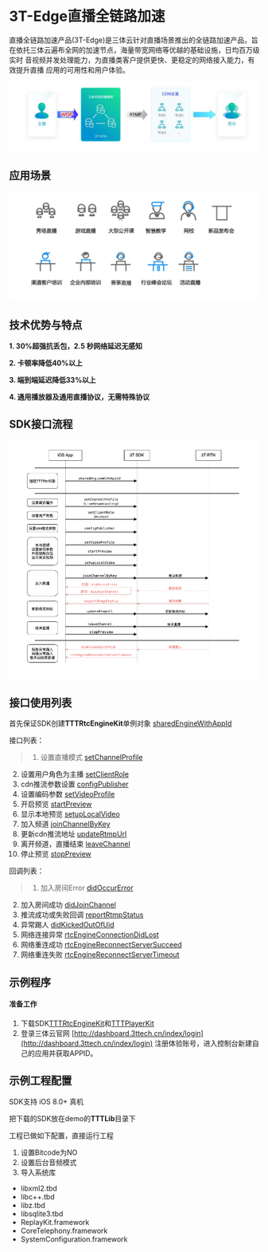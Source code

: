 # 3T-Edge直播全链路加速
直播全链路加速产品(3T-Edge)是三体云针对直播场景推出的全链路加速产品，旨在依托三体云遍布全网的加速节点，海量带宽网络等优越的基础设施，日均百万级实时 音视频并发处理能力，为直播类客户提供更快、更稳定的网络接入能力，有效提升直播 应用的可用性和用户体验。

![](case.png)

## 应用场景

![](sence.png)

## 技术优势与特点

**1. 30%超强抗丢包，2.5 秒网络延迟无感知**

**2. 卡顿率降低40%以上**

**3. 端到端延迟降低33%以上**

**4. 通用播放器及通用直播协议，无需特殊协议**

## SDK接口流程

![](up.png)

## 接口使用列表

首先保证SDK创建**TTTRtcEngineKit**单例对象 [sharedEngineWithAppId](http://doc3.3ttech.cn/live/client-api/ios/methods.html#sharedEngineWithAppId)

接口列表：

> 1. 设置直播模式 [setChannelProfile](http://doc3.3ttech.cn/live/client-api/ios/methods.html#setChannelProfile)
2. 设置用户角色为主播 [setClientRole](http://doc3.3ttech.cn/live/client-api/ios/methods.html#setClientRole)
3. cdn推流参数设置 [configPublisher](http://doc3.3ttech.cn/live/client-api/ios/methods.html#configPublisher)
4. 设置编码参数 [setVideoProfile](http://doc3.3ttech.cn/live/client-api/ios/methods.html#setVideoProfile1)
5. 开启预览 [startPreview](http://doc3.3ttech.cn/live/client-api/ios/methods.html#startPreview)
6. 显示本地预览 [setupLocalVideo](http://doc3.3ttech.cn/live/client-api/ios/methods.html#setupLocalVideo)
7. 加入频道 [joinChannelByKey](http://doc3.3ttech.cn/live/client-api/ios/methods.html#joinChannelByKey)
8. 更新cdn推流地址 [updateRtmpUrl](http://doc3.3ttech.cn/live/client-api/ios/methods.html#updateRtmpUrl)
9. 离开频道，直播结束 [leaveChannel](http://doc3.3ttech.cn/live/client-api/ios/methods.html#leaveChannel)
10. 停止预览 [stopPreview](http://doc3.3ttech.cn/live/client-api/ios/methods.html#stopPreview)

回调列表：

> 1. 加入房间Error [didOccurError](http://doc3.3ttech.cn/live/client-api/ios/callbacks.html#didOccurError)
2. 加入房间成功 [didJoinChannel](http://doc3.3ttech.cn/live/client-api/ios/callbacks.html#didJoinChannel)
3. 推流成功或失败回调 [reportRtmpStatus](http://doc3.3ttech.cn/live/client-api/ios/callbacks.html#reportRtmpStatus)
4. 异常踢人 [didKickedOutOfUid](http://doc3.3ttech.cn/live/client-api/ios/callbacks.html#didKickedOutOfUid)
5. 网络连接异常 [rtcEngineConnectionDidLost](http://doc3.3ttech.cn/live/client-api/ios/callbacks.html#rtcEngineConnectionDidLost)
6. 网络重连成功 [rtcEngineReconnectServerSucceed](http://doc3.3ttech.cn/live/client-api/ios/callbacks.html#rtcEngineReconnectServerSucceed)
7. 网络重连失败 [rtcEngineReconnectServerTimeout](http://doc3.3ttech.cn/live/client-api/ios/callbacks.html#rtcEngineReconnectServerTimeout)

## 示例程序

#### 准备工作
1. 下载SDK[TTTRtcEngineKit](https://github.com/santiyun/iOS-LiveSDK)和[TTTPlayerKit](https://github.com/santiyun/TTTPlayerKit_iOS)
2. 登录三体云官网 [http://dashboard.3ttech.cn/index/login](http://dashboard.3ttech.cn/index/login) 注册体验账号，进入控制台新建自己的应用并获取APPID。

## 示例工程配置

SDK支持 iOS 8.0+ 真机

把下载的SDK放在demo的**TTTLib**目录下

工程已做如下配置，直接运行工程

1. 设置Bitcode为NO
2. 设置后台音频模式
3. 导入系统库

 * libxml2.tbd
 * libc++.tbd
 * libz.tbd
 * libsqlite3.tbd
 * ReplayKit.framework
 * CoreTelephony.framework
 * SystemConfiguration.framework
